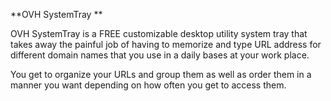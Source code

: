 **OVH SystemTray **

OVH SystemTray is a FREE customizable desktop utility system tray that takes away the painful job of having to memorize and type URL address for different domain names that you use in a daily bases at your work place.

You get to organize your URLs and group them as well as order them in a manner you want depending on how often you get to access them.
